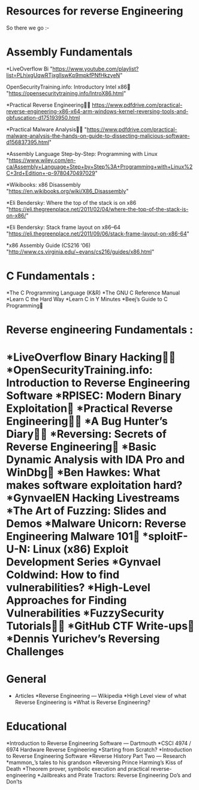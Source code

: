 # Resources for reverse Engineering 

So there we go :-


# Assembly Fundamentals

*LiveOverflow Bi "https://www.youtube.com/playlist?list=PLhixgUqwRTjxglIswKp9mpkfPNfHkzyeN"

OpenSecurityTraining.info: Introductory Intel x86🌟 "https://opensecuritytraining.info/IntroX86.html"

*Practical Reverse Engineering🌟💬  https://www.pdfdrive.com/practical-reverse-engineering-x86-x64-arm-windows-kernel-reversing-tools-and-obfuscation-d175193950.html

*Practical Malware Analysis🌟💬     "https://www.pdfdrive.com/practical-malware-analysis-the-hands-on-guide-to-dissecting-malicious-software-d156837395.html"

*Assembly Language Step-by-Step: Programming with Linux   "https://www.wiley.com/en-ca/Assembly+Language+Step+by+Step%3A+Programming+with+Linux%2C+3rd+Edition+-p-9780470497029"


*Wikibooks: x86 Disassembly   "https://en.wikibooks.org/wiki/X86_Disassembly"


*Eli Bendersky: Where the top of the stack is on x86    "https://eli.thegreenplace.net/2011/02/04/where-the-top-of-the-stack-is-on-x86/"


*Eli Bendersky: Stack frame layout on x86–64    "https://eli.thegreenplace.net/2011/09/06/stack-frame-layout-on-x86-64"


*x86 Assembly Guide (CS216 ‘06)   "http://www.cs.virginia.edu/~evans/cs216/guides/x86.html"


# C Fundamentals :
*The C Programming Language (K&R)
*The GNU C Reference Manual
*Learn C the Hard Way
*Learn C in Y Minutes
*Beej’s Guide to C Programming💬

# Reverse engineering Fundamentals :
*LiveOverflow Binary Hacking🌟💬
*OpenSecurityTraining.info: Introduction to Reverse Engineering Software
*RPISEC: Modern Binary Exploitation🌟
*Practical Reverse Engineering🌟💬
*A Bug Hunter’s Diary🌟💬
*Reversing: Secrets of Reverse Engineering💬
*Basic Dynamic Analysis with IDA Pro and WinDbg💬
*Ben Hawkes: What makes software exploitation hard?
*GynvaelEN Hacking Livestreams
*The Art of Fuzzing: Slides and Demos
*Malware Unicorn: Reverse Engineering Malware 101🌟
*sploitF-U-N: Linux (x86) Exploit Development Series
*Gynvael Coldwind: How to find vulnerabilities?
*High-Level Approaches for Finding Vulnerabilities
*FuzzySecurity Tutorials🌟💬
*GitHub CTF Write-ups💬
*Dennis Yurichev’s Reversing Challenges
==============================================================================================
# General

* Articles
*Reverse Engineering — Wikipedia
*High Level view of what Reverse Engineering is
*What is Reverse Engineering?

# Educational
*Introduction to Reverse Engineering Software — Dartmouth
*CSCI 4974 / 6974 Hardware Reverse Engineering
*Starting from Scratch?
*Introduction to Reverse Engineering Software
*Reverse History Part Two — Research
*mammon_’s tales to his grandson
*Reversing Prince Harming’s Kiss of Death
*Theorem prover, symbolic execution and practical reverse-engineering
*Jailbreaks and Pirate Tractors: Reverse Engineering Do’s and Don’ts



